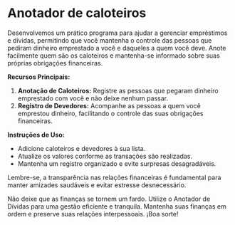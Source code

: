 # Anotador de caloteiros

Desenvolvemos um prático programa para ajudar a gerenciar empréstimos e dívidas, permitindo que você mantenha o controle das pessoas que pediram dinheiro emprestado a você e daqueles a quem você deve. Anote facilmente quem são os caloteiros e mantenha-se informado sobre suas próprias obrigações financeiras.

**Recursos Principais:**
1. **Anotação de Caloteiros:** Registre as pessoas que pegaram dinheiro emprestado com você e não deixe nenhum passar.
2. **Registro de Devedores:** Acompanhe as pessoas a quem você emprestou dinheiro, facilitando o controle das suas obrigações financeiras.

**Instruções de Uso:**
- Adicione caloteiros e devedores à sua lista.
- Atualize os valores conforme as transações são realizadas.
- Mantenha um registro organizado e evite surpresas desagradáveis.

Lembre-se, a transparência nas relações financeiras é fundamental para manter amizades saudáveis e evitar estresse desnecessário.

Não deixe que as finanças se tornem um fardo. Utilize o Anotador de Dívidas para uma gestão eficiente e tranquila. Mantenha suas finanças em ordem e preserve suas relações interpessoais. ¡Boa sorte!